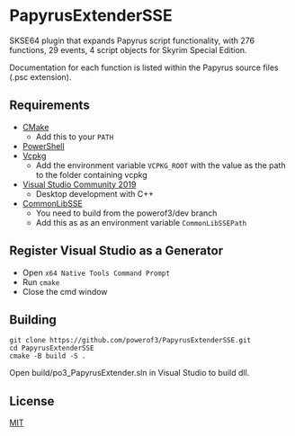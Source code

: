 # PapyrusExtenderSSE

SKSE64 plugin that expands Papyrus script functionality, with 276 functions, 29 events, 4 script objects for Skyrim Special Edition. 

Documentation for each function is listed within the Papyrus source files (.psc extension).

## Requirements
* [CMake](https://cmake.org/)
	* Add this to your `PATH`
* [PowerShell](https://github.com/PowerShell/PowerShell/releases/latest)
* [Vcpkg](https://github.com/microsoft/vcpkg)
	* Add the environment variable `VCPKG_ROOT` with the value as the path to the folder containing vcpkg
* [Visual Studio Community 2019](https://visualstudio.microsoft.com/)
	* Desktop development with C++
* [CommonLibSSE](https://github.com/powerof3/CommonLibSSE/tree/dev)
	* You need to build from the powerof3/dev branch
	* Add this as as an environment variable `CommonLibSSEPath`

## Register Visual Studio as a Generator
* Open `x64 Native Tools Command Prompt`
* Run `cmake`
* Close the cmd window

## Building
```
git clone https://github.com/powerof3/PapyrusExtenderSSE.git
cd PapyrusExtenderSSE
cmake -B build -S .
```
Open build/po3_PapyrusExtender.sln in Visual Studio to build dll.

## License
[MIT](LICENSE)
